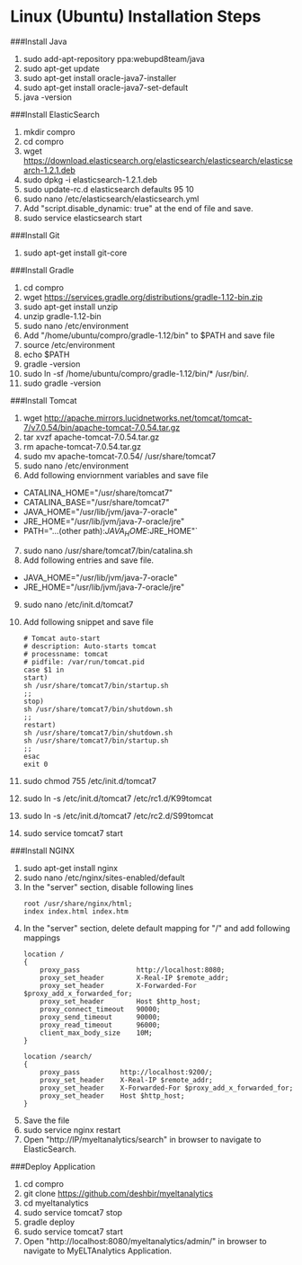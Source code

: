 Linux (Ubuntu) Installation Steps
==================================

###Install Java
1. sudo add-apt-repository ppa:webupd8team/java
2. sudo apt-get update
3. sudo apt-get install oracle-java7-installer        
4. sudo apt-get install oracle-java7-set-default    
5. java -version

###Install ElasticSearch
1. mkdir compro
2. cd compro
3. wget https://download.elasticsearch.org/elasticsearch/elasticsearch/elasticsearch-1.2.1.deb  
4. sudo dpkg -i elasticsearch-1.2.1.deb
5. sudo update-rc.d elasticsearch defaults 95 10
6. sudo nano /etc/elasticsearch/elasticsearch.yml
7. Add "script.disable_dynamic: true" at the end of file and save.  
8. sudo service elasticsearch start  

###Install Git 
1. sudo apt-get install git-core

###Install Gradle
1. cd compro
2. wget https://services.gradle.org/distributions/gradle-1.12-bin.zip
3. sudo apt-get install unzip
4. unzip gradle-1.12-bin
5. sudo nano /etc/environment 
6. Add "/home/ubuntu/compro/gradle-1.12/bin" to $PATH and save file
7. source /etc/environment
8. echo $PATH
9. gradle -version
10. sudo ln -sf /home/ubuntu/compro/gradle-1.12/bin/* /usr/bin/.
11. sudo gradle -version


###Install Tomcat
1. wget http://apache.mirrors.lucidnetworks.net/tomcat/tomcat-7/v7.0.54/bin/apache-tomcat-7.0.54.tar.gz  
2. tar xvzf apache-tomcat-7.0.54.tar.gz
3. rm apache-tomcat-7.0.54.tar.gz
4. sudo mv apache-tomcat-7.0.54/ /usr/share/tomcat7
5. sudo nano /etc/environment
6. Add following enviornment variables and save file
  * CATALINA_HOME="/usr/share/tomcat7"
  * CATALINA_BASE="/usr/share/tomcat7"
  * JAVA_HOME="/usr/lib/jvm/java-7-oracle"
  * JRE_HOME="/usr/lib/jvm/java-7-oracle/jre"
  * PATH="...(other path):$JAVA_HOME:$JRE_HOME"`
7. sudo nano /usr/share/tomcat7/bin/catalina.sh
8. Add following entries and save file.
  * JAVA_HOME="/usr/lib/jvm/java-7-oracle"	   	   
  * JRE_HOME="/usr/lib/jvm/java-7-oracle/jre"
9. sudo nano /etc/init.d/tomcat7
10. Add following snippet and save file  

	```
	# Tomcat auto-start  
	# description: Auto-starts tomcat  
	# processname: tomcat  
	# pidfile: /var/run/tomcat.pid  
	case $1 in  
	start)  
	sh /usr/share/tomcat7/bin/startup.sh  
	;;  
	stop)  
	sh /usr/share/tomcat7/bin/shutdown.sh  
	;;  
	restart)  
	sh /usr/share/tomcat7/bin/shutdown.sh  
	sh /usr/share/tomcat7/bin/startup.sh  
	;;  
	esac  
	exit 0 
	```

11. sudo chmod 755 /etc/init.d/tomcat7  
12. sudo ln -s /etc/init.d/tomcat7 /etc/rc1.d/K99tomcat
13. sudo ln -s /etc/init.d/tomcat7 /etc/rc2.d/S99tomcat
14. sudo service tomcat7 start  

###Install NGINX
1. sudo apt-get install nginx
2. sudo nano /etc/nginx/sites-enabled/default
3. In the "server" section, disable following lines    
	```
	root /usr/share/nginx/html;   
	index index.html index.htm   
	```
4. In the "server" section, delete default mapping for "/" and add following mappings  
	```
	location /   
	{   
		proxy_pass				http://localhost:8080;   
		proxy_set_header		X-Real-IP $remote_addr;   
		proxy_set_header		X-Forwarded-For $proxy_add_x_forwarded_for;   
		proxy_set_header		Host $http_host;   
		proxy_connect_timeout	90000;   
		proxy_send_timeout		90000;   
		proxy_read_timeout		96000;   
		client_max_body_size	10M;   
	}   
		
	location /search/  
	{   
	    proxy_pass			http://localhost:9200/;       
	    proxy_set_header	X-Real-IP $remote_addr;       
	    proxy_set_header	X-Forwarded-For $proxy_add_x_forwarded_for;       
	    proxy_set_header	Host $http_host;       
	}  
	```
5. Save the file   
6. sudo service nginx restart
7. Open "http://IP/myeltanalytics/search" in browser to navigate to ElasticSearch.

###Deploy Application
1. cd compro
2. git clone https://github.com/deshbir/myeltanalytics
3. cd myeltanalytics
4. sudo service tomcat7 stop
5. gradle deploy
6. sudo service tomcat7 start  
7. Open "http://localhost:8080/myeltanalytics/admin/" in browser to navigate to MyELTAnalytics Application.


